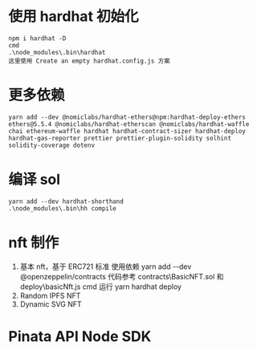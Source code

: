 # 使用 hardhat 初始化

```
npm i hardhat -D
cmd
.\node_modules\.bin\hardhat
这里使用 Create an empty hardhat.config.js 方案
```

# 更多依赖

```
yarn add --dev @nomiclabs/hardhat-ethers@npm:hardhat-deploy-ethers ethers@5.5.4 @nomiclabs/hardhat-etherscan @nomiclabs/hardhat-waffle chai ethereum-waffle hardhat hardhat-contract-sizer hardhat-deploy hardhat-gas-reporter prettier prettier-plugin-solidity solhint solidity-coverage dotenv
```

# 编译 sol

```
yarn add --dev hardhat-shorthand
.\node_modules\.bin\hh compile
```

# nft 制作

1. 基本 nft，基于 ERC721 标准
   使用依赖 yarn add --dev @openzeppelin/contracts
   代码参考 contracts\BasicNFT.sol 和 deploy\basicNft.js
   cmd 运行 yarn hardhat deploy
2. Random IPFS NFT
3. Dynamic SVG NFT

# Pinata API Node SDK

```

```
